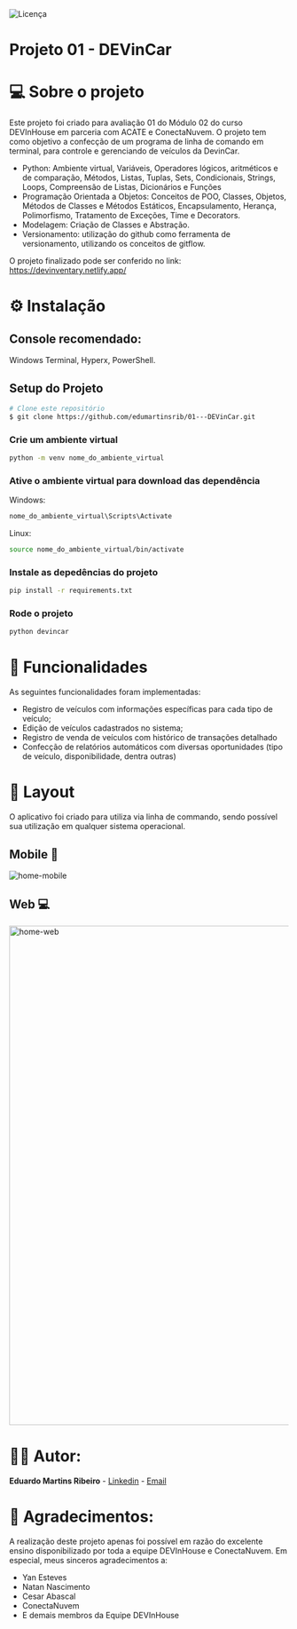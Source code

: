 <img alt="Licença" src="https://img.shields.io/badge/license-MIT-brightgreen">
<h1> Projeto 01 - DEVinCar</h1>
</p>

# 💻 Sobre o projeto
<p align="left">Este projeto foi criado para avaliação 01 do Módulo 02 do curso DEVInHouse em parceria com ACATE e ConectaNuvem.
O projeto tem como objetivo a confecção de um programa de linha de comando em terminal, para controle e gerenciando de veículos da DevinCar.

- Python: Ambiente virtual, Variáveis, Operadores lógicos, aritméticos e de comparação, Métodos, Listas, Tuplas, Sets, Condicionais, Strings, Loops, Compreensão de Listas, Dicionários e Funções
- Programação Orientada a Objetos: Conceitos de POO, Classes, Objetos, Métodos de Classes e Métodos Estáticos, Encapsulamento, Herança, Polimorfismo, Tratamento de Exceções, Time e Decorators.
- Modelagem: Criação de Classes e Abstração.
- Versionamento: utilização do github como ferramenta de versionamento, utilizando os conceitos de gitflow.

O projeto finalizado pode ser conferido no link: <a href>https://devinventary.netlify.app/
</p>


# ⚙️ Instalação

## Console recomendado:
Windows Terminal, Hyperx, PowerShell.

## Setup do Projeto
```bash
# Clone este repositório
$ git clone https://github.com/edumartinsrib/01---DEVinCar.git
```
### Crie um ambiente virtual
```sh
python -m venv nome_do_ambiente_virtual
```
### Ative o ambiente virtual para download das dependência
Windows:
```sh
nome_do_ambiente_virtual\Scripts\Activate
```
Linux:
```sh
source nome_do_ambiente_virtual/bin/activate
```
### Instale as depedências do projeto
```sh
pip install -r requirements.txt  
```
### Rode o projeto
```sh
python devincar  
```


# 📝 Funcionalidades

As seguintes funcionalidades foram implementadas:

- Registro de veículos com informações específicas para cada tipo de veículo;
- Edição de veículos cadastrados no sistema;
- Registro de venda de veículos com histórico de transações detalhado
- Confecção de relatórios automáticos com diversas oportunidades (tipo de veículo, disponibilidade, dentra outras)

# 🎨 Layout

<p> O aplicativo foi criado para utiliza via linha de commando, sendo possível sua utilização em qualquer sistema operacional.</p>

## Mobile 📱
<p align="left">
  <img alt="home-mobile" title="#home-mobile" src="./src/assets/readme/mobile-logon.png" heigth="250px" >
</p>

## Web 💻

<p align="left">
  <img alt="home-web" title="#home-web" src="./src/assets/readme/web-login.png" width="900px">
</p>



# 🧑‍💻 Autor:

**Eduardo Martins Ribeiro** - [Linkedin](https://www.linkedin.com/in/edumrib/ "Eduardo Martins Ribeiro") - [Email](mailto:edumartinsrib@live.com?subject=ola "Olá!")


# 🤝 Agradecimentos:

A realização deste projeto apenas foi possível em razão do excelente ensino disponibilizado por toda a equipe DEVInHouse e ConectaNuvem. Em especial, meus sinceros agradecimentos a:

- Yan Esteves
- Natan Nascimento
- Cesar Abascal
- ConectaNuvem
- E demais membros da Equipe DEVInHouse
